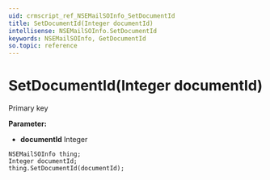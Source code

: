 ```yaml
---
uid: crmscript_ref_NSEMailSOInfo_SetDocumentId
title: SetDocumentId(Integer documentId)
intellisense: NSEMailSOInfo.SetDocumentId
keywords: NSEMailSOInfo, GetDocumentId
so.topic: reference
---
```


# SetDocumentId(Integer documentId)

Primary key

**Parameter:** 
 - **documentId** Integer

```crmscript
NSEMailSOInfo thing;
Integer documentId;
thing.SetDocumentId(documentId);
```


